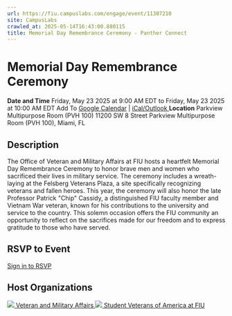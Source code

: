 ```yaml
---
url: https://fiu.campuslabs.com/engage/event/11307210
site: CampusLabs
crawled_at: 2025-05-14T16:43:00.880115
title: Memorial Day Remembrance Ceremony - Panther Connect
---
```


# Memorial Day Remembrance Ceremony
**Date and Time**
Friday, May 23 2025 at 9:00 AM EDT  to 
Friday, May 23 2025 at 10:00 AM EDT
Add To [Google Calendar](https://fiu.campuslabs.com/engage/event/11307210/googlepublish) | [iCal/Outlook ](https://fiu.campuslabs.com/engage/event/11307210.ics)
**Location**
Parkview Multipurpose Room (PVH 100)
11200 SW 8 Street Parkview Multipurpose Room (PVH 100), Miami, FL
## Description
The Office of Veteran and Military Affairs at FIU hosts a heartfelt Memorial Day Remembrance Ceremony to honor brave men and women who sacrificed their lives in military service. The ceremony includes a wreath-laying at the Felsberg Veterans Plaza, a site specifically recognizing veterans and fallen heroes. This year, the ceremony will also honor the late Professor Patrick "Chip" Cassidy, a distinguished FIU faculty member and Vietnam War veteran, known for his contributions to the university and service to the country. This solemn occasion offers the FIU community an opportunity to reflect on the sacrifices made for our freedom and to express gratitude to those who have served.
## RSVP to Event
[Sign in to RSVP](https://fiu.campuslabs.com/engage/account/login?returnUrl=/engage/event/11307210)
## Host Organizations
[![](https://se-images.campuslabs.com/clink/images/ce2f9f83-41d7-419d-94d2-87d552bba484276db381-62ab-43a1-abc0-54e316b1f057.png?preset=small-sq) Veteran and Military Affairs ](https://fiu.campuslabs.com/engage/organization/vma)[![](https://se-images.campuslabs.com/clink/images/02f1a873-6fcd-43c5-bf29-665054017cacdc1386ae-954a-401c-9177-ab4f3ecae546.jpeg?preset=small-sq) Student Veterans of America at FIU ](https://fiu.campuslabs.com/engage/organization/sva)
